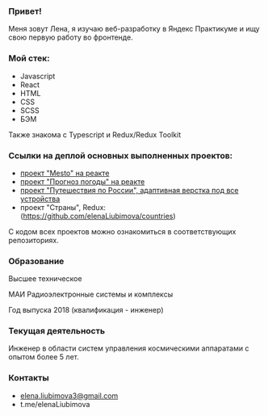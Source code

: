 ### Привет!
Меня зовут Лена, я изучаю веб-разработку в Яндекс Практикуме и ищу свою первую работу во фронтенде.

### Мой стек:
* Javascript
* React
* HTML
* CSS
* SCSS
* БЭМ

Также знакома с Typescript и Redux/Redux Toolkit

### Ссылки на деплой основных выполненных проектов:
* [проект "Mesto" на реакте](https://elenaliubimova.github.io/mesto-react/)
* [проект "Прогноз погоды" на реакте](https://weather-app2.surge.sh/)
* [проект "Путешествия по России", адаптивная верстка под все устройства](https://elenaliubimova.github.io/russian-travel/)
* проект "Страны", Redux: (https://github.com/elenaLiubimova/countries)

С кодом всех проектов можно ознакомиться в соответствующих репозиториях.

### Образование
Высшее техническое

МАИ Радиоэлектронные системы и комплексы 

Год выпуска 2018 (квалификация - инженер)

### Текущая деятельность
Инженер в области систем управления космическими аппаратами с опытом более 5 лет.

### Контакты
* elena.liubimova3@gmail.com
* t.me/elenaLiubimova
